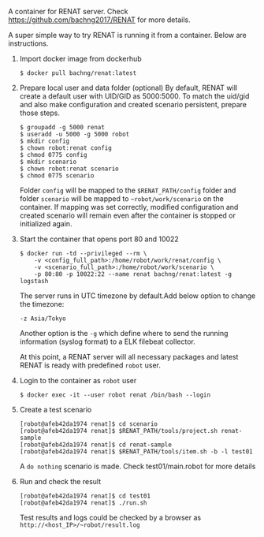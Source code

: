 A container for RENAT server. Check https://github.com/bachng2017/RENAT for more details.

A super simple way to try RENAT is running it from a container. Below are instructions.

1. Import docker image from dockerhub

    ```
    $ docker pull bachng/renat:latest
    ```

2. Prepare local user and data folder (optional)
    By default, RENAT will create a default user with UID/GID as 5000:5000. To match the uid/gid and also make configuration and created scenario persistent, prepare those steps.
 
    ```
    $ groupadd -g 5000 renat
    $ useradd -u 5000 -g 5000 robot
    $ mkdir config
    $ chown robot:renat config
    $ chmod 0775 config
    $ mkdir scenario
    $ chown robot:renat scenario
    $ chmod 0775 scenario
    ```
    Folder `config` will be mapped to the `$RENAT_PATH/config` folder and folder `scenario` will be mapped to `~robot/work/scenario` on the container. If mapping was set correctly, modified configuration and created scenario will remain even after the container is stopped or initialized again.

2. Start the container that opens port 80 and 10022

    ```
    $ docker run -td --privileged --rm \
		-v <config_full_path>:/home/robot/work/renat/config \
		-v <scenario_full_path>:/home/robot/work/scenario \
		-p 80:80 -p 10022:22 --name renat bachng/renat:latest -g logstash
    ```
    The server runs in UTC timezone by default.Add  below option to change the timezone:

    ```
    -z Asia/Tokyo 
    ```

    Another option is the `-g` which define where to send the running information (syslog format) to a ELK filebeat collector.

    At this point, a RENAT server will all necessary packages and latest RENAT is ready with predefined `robot` user.

3. Login to the container as `robot` user

    ```
    $ docker exec -it --user robot renat /bin/bash --login
    ```
4. Create a test scenario

    ```
    [robot@afeb42da1974 renat]$ cd scenario
    [robot@afeb42da1974 renat]$ $RENAT_PATH/tools/project.sh renat-sample
    [robot@afeb42da1974 renat]$ cd renat-sample
    [robot@afeb42da1974 renat]$ $RENAT_PATH/tools/item.sh -b -l test01
    ```

    A `do nothing` scenario is made. Check test01/main.robot for more details
5. Run and check the result

    ```
    [robot@afeb42da1974 renat]$ cd test01
    [robot@afeb42da1974 renat]$ ./run.sh
    ```

    Test results and logs could be checked by a browser as `http://<host_IP>/~robot/result.log`



